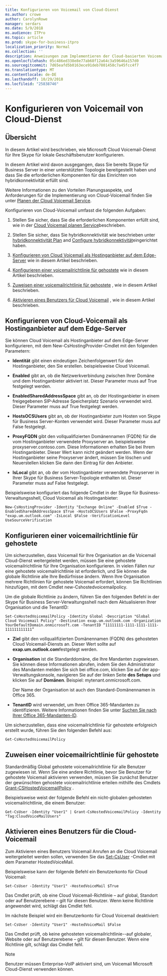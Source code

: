 ```yaml
---
title: Konfigurieren von Voicemail von Cloud-Dienst
ms.author: crowe
author: CarolynRowe
manager: serdars
ms.date: 5/9/2018
ms.audience: ITPro
ms.topic: article
ms.prod: skype-for-business-itpro
localization_priority: Normal
ms.collection: ''
description: Anweisungen zum Implementieren der Cloud-basierten Voicemail für Benutzer, der in Skype für Business Server verwaltet.
ms.openlocfilehash: 05c486ed338e8e77ab68f12a64c3a59646a157d0
ms.sourcegitcommit: 7d65eafd5b0163ece91deb7801458c7a45fcc4f7
ms.translationtype: MT
ms.contentlocale: de-DE
ms.lasthandoff: 10/29/2018
ms.locfileid: "25838746"
---
```

# <a name="configure-cloud-voicemail-service"></a>Konfigurieren von Voicemail von Cloud-Dienst

## <a name="overview"></a>Übersicht 
In diesem Artikel wird beschrieben, wie Microsoft Cloud Voicemail-Dienst für Ihre Skype für lokale Geschäftsbenutzer konfigurieren.  

In diesem Artikel wird davon ausgegangen, dass Sie bereits Skype für Business Server in einer unterstützten Topologie bereitgestellt haben und dass Sie die erforderlichen Komponenten für das Einrichten von hybridkonnektivität erfüllt sind.

Weitere Informationen zu den Vorteilen Planungsaspekte, und Anforderungen für die Implementierung von Cloud-Voicemail finden Sie unter [Planen der Cloud Voicemail Service](plan-cloud-voicemail.md).




Konfigurieren von Cloud-Voicemail umfasst die folgenden Aufgaben:

1.  Stellen Sie sicher, dass Sie die erforderlichen Komponenten erfüllt sind, wie in der [Cloud Voicemail planen Service](plan-cloud-voicemail.md)beschrieben.

2.  Stellen Sie sicher, dass Sie hybridkonnektivität wie beschrieben unter [hybridkonnektivität Plan](plan-hybrid-connectivity.md) and [Configure hybridkonnektivität](configure-hybrid-connectivity.md)eingerichtet haben. 

3.  [Konfigurieren von Cloud Voicemail als Hostinganbieter auf dem Edge-Server](#configure-cloud-voicemail-as-the-hosting-provider-on-the-edge-server) wie in diesem Artikel beschrieben.

4.  [Konfigurieren einer voicemailrichtlinie für gehostete](#configure-a-hosted-voicemail-policy) wie in diesem Artikel beschrieben.

5.  [Zuweisen einer voicemailrichtlinie für gehostete](#assign-a-hosted-voicemail-policy) , wie in diesem Artikel beschrieben.

6.  [Aktivieren eines Benutzers für Cloud Voicemail](#enable-a-user-for-cloud-voicemail) , wie in diesem Artikel beschrieben.


## <a name="configure-cloud-voicemail-as-the-hosting-provider-on-the-edge-server"></a>Konfigurieren von Cloud-Voicemail als Hostinganbieter auf dem Edge-Server 

Sie können Cloud Voicemail als Hostinganbieter auf dem Edge-Server konfigurieren, mit dem New-CsHostingProvider-Cmdlet mit den folgenden Parametern:

- **Identität** gibt einen eindeutigen Zeichenfolgenwert für den Hostinganbieter, den Sie erstellen. beispielsweise Cloud Voicemail. 

- **Enabled** gibt an, ob die Netzwerkverbindung zwischen Ihrer Domäne und dem Hostinganbieter aktiviert ist. Dieser Parameter muss auf True festgelegt werden.

- **EnabledSharedAddressSpace** gibt an, ob der Hostinganbieter in einem freigegebenen SIP-Adresse Speicherplatz Szenario verwendet wird. Dieser Parameter muss auf True festgelegt werden.

- **HostsOCSUsers** gibt an, ob der Hostinganbieter zum Hosten von Skype für Business Server-Konten verwendet wird. Dieser Parameter muss auf False festgelegt.

- **ProxyFQDN** gibt den vollqualifizierten Domänennamen (FQDN) für die vom Hostinganbieter verwendete Proxyserver an. beispielsweise proxyserver.contoso.com. Diese Informationen erhalten Sie bei Ihrem Hostinganbieter. Dieser Wert kann nicht geändert werden. Wenn der Hostinganbieter seine Proxyserver ändert, müssen Sie löschen und Neuerstellen klicken Sie dann den Eintrag für den Anbieter.

- **IsLocal** gibt an, ob der vom Hostinganbieter verwendete Proxyserver in Ihrer Skype für Business Server-Topologie enthalten ist. Dieser Parameter muss auf False festgelegt.

Beispielsweise konfiguriert das folgende Cmdlet in der Skype für Business-Verwaltungsshell, Cloud Voicemail als Hostinganbieter:


```
New-CsHostingProvider -Identity "Exchange Online" -Enabled $True -EnabledSharedAddressSpace $True -HostsOCSUsers $False -ProxyFqdn "exap.um.outlook.com" -IsLocal $False -VerificationLevel UseSourceVerification
```

## <a name="configure-a-hosted-voicemail-policy"></a>Konfigurieren einer voicemailrichtlinie für gehostete

Um sicherzustellen, dass Voicemail für Ihre Organisation an die Voicemail Cloud-Dienst weitergeleitet werden, müssen Sie eine gehostete voicemailrichtlinie für Ihre Organisation konfigurieren. In vielen Fällen nur eine gehostete voicemailrichtlinie ist erforderlich, und Sie können die globale Richtlinie alle Ihre Bedürfnisse ändern. Wenn Ihre Organisation mehrere Richtlinien für gehostete Voicemail erfordert, können Sie Richtlinien hinzufügen, mit dem Cmdlet new-Cshostedvoicemailpolicy.

Um die globale Richtlinie zu ändern, führen Sie den folgenden Befehl in der Skype für Business Server-Verwaltungsshell nach dem Aktualisieren Ihrer Organisation und die TenantID:

```
Set-CsHostedVoicemailPolicy -Identity Global -Description "Global Cloud Voicemail Policy" -Destination exap.um.outlook.com -Organization YourDefaultDomain.onmicrosoft.com -TenantID “11111111-1111-1111-1111-111111111111”
```

- **Ziel** gibt den vollqualifizierten Domänennamen (FQDN) des gehosteten Cloud Voicemail-Diensts an. Dieser Wert sollte auf **exap.um.outlook.com**festgelegt werden.

- **Organisation** ist die Standarddomäne, die Ihre Mandanten zugewiesen. Sie können diese Informationen abrufen, indem Sie den Administrator des Mandanten melden Sie sich bei office.com, klicken Sie auf der app-Verwaltungskonsole, navigieren Sie auf der linken Seite **des Setups** und klicken Sie auf **Domänen**. Beispiel: mytenant.onmicrosoft.com.

    Der Name der Organisation ist auch den Standard-Domänennamen in Office 365.

- **TenantID** wird verwendet, um Ihren Office 365-Mandanten zu identifizieren. Weitere Informationen finden Sie unter [Suchen Sie nach Ihrer Office 365-Mandanten-ID](https://support.office.com/en-us/article/find-your-office-365-tenant-id-6891b561-a52d-4ade-9f39-b492285e2c9b).

Um sicherzustellen, dass eine voicemailrichtlinie für gehostete erfolgreich erstellt wurde, führen Sie den folgenden Befehl aus:

```
Get-CsHostedVoicemailPolicy
```

## <a name="assign-a-hosted-voicemail-policy"></a>Zuweisen einer voicemailrichtlinie für gehostete

Standardmäßig Global gehostete voicemailrichtlinie für alle Benutzer zugewiesen ist. Wenn Sie eine andere Richtlinie, bevor Sie Benutzer für gehostete Voicemail aktivieren verwenden, müssen Sie zunächst Benutzer der gewünschten gehostete voicemailrichtlinie erteilen mithilfe des Cmdlets [Grant-CSHostedVoicemailPolicy](https://docs.microsoft.com/powershell/module/skype/grant-cshostedvoicemailpolicy?view=skype-ps) .

Beispielsweise weist der folgende Befehl ein nicht-globalen gehosteten voicemailrichtlinie, die einem Benutzer:


```
Get-CsUser -Identity "User1" | Grant-CsHostedVoicemailPolicy -Identity "Tag:CloudVoiceMailUsers" 
```

## <a name="enable-a-user-for-cloud-voicemail"></a>Aktivieren eines Benutzers für die Cloud-Voicemail

Zum Aktivieren eines Benutzers Voicemail Anrufen an die Cloud Voicemail weitergeleitet werden sollen, verwenden Sie das [Set-CsUser](https://docs.microsoft.com/powershell/module/skype/set-csuser?view=skype-ps) -Cmdlet mit dem Parameter HostedVoiceMail. 

Beispielsweise kann der folgende Befehl ein Benutzerkonto für Cloud Voicemail: 

```Set-CsUser -Identity "User1" -HostedVoiceMail $True```

Das Cmdlet prüft, ob eine Cloud Voicemail-Richtlinie – auf global, Standort oder auf Benutzerebene – gilt für diesen Benutzer. Wenn keine Richtlinie angewendet wird, schlägt das Cmdlet fehl.  

Im nächste Beispiel wird ein Benutzerkonto für Cloud Voicemail deaktiviert:

```Set-CsUser -Identity "User1" -HostedVoiceMail $False```

Das Cmdlet prüft, ob keine gehosteten voicemailrichtlinie--auf globaler, Website oder auf Benutzerebene – gilt für diesen Benutzer. Wenn eine Richtlinie gilt, schlägt das Cmdlet fehl.

> [!NOTE]
>  Benutzer müssen Enterprise-VoIP aktiviert sind, um Voicemail Microsoft Cloud-Dienst verwenden können.